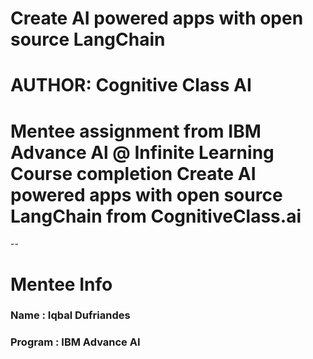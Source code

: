 # Create AI powered apps with open source LangChain
# AUTHOR: Cognitive Class AI

# Mentee assignment from IBM Advance Al @ Infinite Learning Course completion Create AI powered apps with open source LangChain from CognitiveClass.ai
--

# Mentee Info
### Name : Iqbal Dufriandes
### Program : IBM Advance AI
